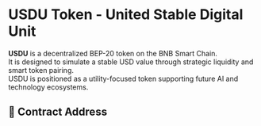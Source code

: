 # USDU Token - United Stable Digital Unit

**USDU** is a decentralized BEP-20 token on the BNB Smart Chain.  
It is designed to simulate a stable USD value through strategic liquidity and smart token pairing.  
USDU is positioned as a utility-focused token supporting future AI and technology ecosystems.

## 🔗 Contract Address
